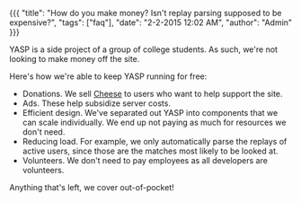 {{{
  "title": "How do you make money?  Isn't replay parsing supposed to be expensive?",
  "tags": ["faq"],
  "date": "2-2-2015 12:02 AM",
  "author": "Admin"
}}}

YASP is a side project of a group of college students.  As such, we're not looking to make money off the site.

Here's how we're able to keep YASP running for free:
* Donations.  We sell <a href='/carry' target="_blank">Cheese</a> to users who want to help support the site.
* Ads. These help subsidize server costs.
* Efficient design.  We've separated out YASP into components that we can scale individually.  We end up not paying as much for resources we don't need.
* Reducing load.  For example, we only automatically parse the replays of active users, since those are the matches most likely to be looked at.
* Volunteers.  We don't need to pay employees as all developers are volunteers.

Anything that's left, we cover out-of-pocket!
